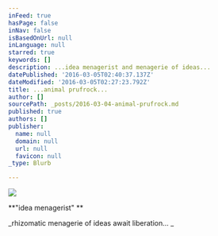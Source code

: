 ```yaml
---
inFeed: true
hasPage: false
inNav: false
isBasedOnUrl: null
inLanguage: null
starred: true
keywords: []
description: ...idea menagerist and menagerie of ideas...
datePublished: '2016-03-05T02:40:37.137Z'
dateModified: '2016-03-05T02:27:23.792Z'
title: ...animal prufrock...
author: []
sourcePath: _posts/2016-03-04-animal-prufrock.md
published: true
authors: []
publisher:
  name: null
  domain: null
  url: null
  favicon: null
_type: Blurb

---
```

![](https://the-grid-user-content.s3-us-west-2.amazonaws.com/5bc267c3-d41a-490c-9b7a-761e46eb61d8.jpg)

**"idea menagerist"   **

_rhizomatic menagerie of ideas await liberation... _